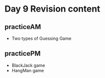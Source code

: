 # Day 9 Revision content

## practiceAM
- Two types of Guessing Game 

## practicePM
- BlackJack game
- HangMan game